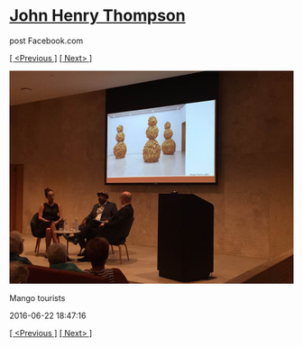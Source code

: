 # [John Henry Thompson](../README.md)
post Facebook.com

[[ <Previous ]](2016-06-22-2.md) [[ Next> ]](2016-06-16-1.md)

[![](../media/2016-06-22/Mobile-Uploads-Mango-tourists.jpg)](../README.md)

Mango tourists

2016-06-22 18:47:16

[[ <Previous ]](2016-06-22-2.md) [[ Next> ]](2016-06-16-1.md)
